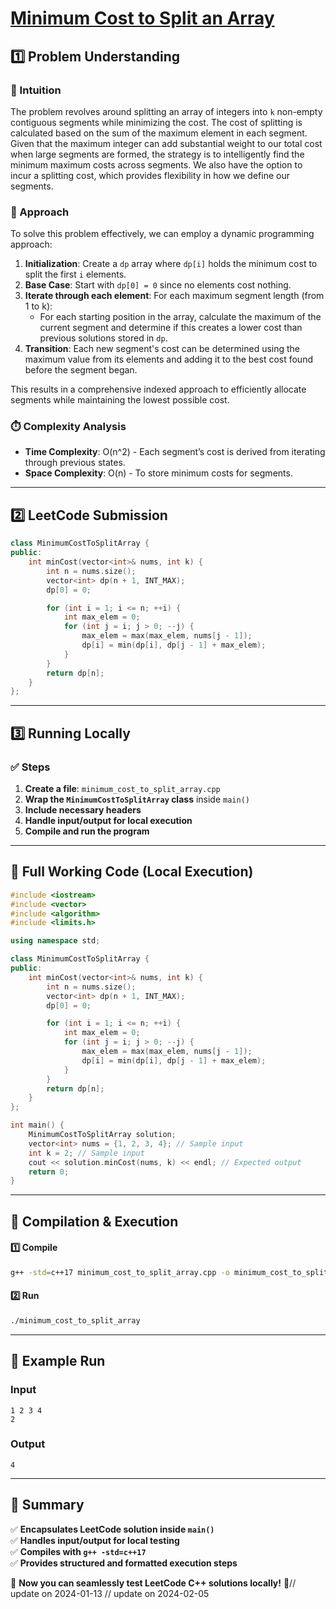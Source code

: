 # **[Minimum Cost to Split an Array](https://leetcode.com/problems/minimum-cost-to-split-an-array/description/)**  

## **1️⃣ Problem Understanding**  
### **📌 Intuition**  
The problem revolves around splitting an array of integers into `k` non-empty contiguous segments while minimizing the cost. The cost of splitting is calculated based on the sum of the maximum element in each segment. Given that the maximum integer can add substantial weight to our total cost when large segments are formed, the strategy is to intelligently find the minimum maximum costs across segments. We also have the option to incur a splitting cost, which provides flexibility in how we define our segments.

### **🚀 Approach**  
To solve this problem effectively, we can employ a dynamic programming approach:

1. **Initialization**: Create a `dp` array where `dp[i]` holds the minimum cost to split the first `i` elements.
2. **Base Case**: Start with `dp[0] = 0` since no elements cost nothing. 
3. **Iterate through each element**: For each maximum segment length (from 1 to k):
   - For each starting position in the array, calculate the maximum of the current segment and determine if this creates a lower cost than previous solutions stored in `dp`.
4. **Transition**: Each new segment's cost can be determined using the maximum value from its elements and adding it to the best cost found before the segment began.

This results in a comprehensive indexed approach to efficiently allocate segments while maintaining the lowest possible cost.

### **⏱️ Complexity Analysis**  
- **Time Complexity**: O(n^2) - Each segment’s cost is derived from iterating through previous states.
- **Space Complexity**: O(n) - To store minimum costs for segments.

---  

## **2️⃣ LeetCode Submission**  
```cpp
class MinimumCostToSplitArray {
public:
    int minCost(vector<int>& nums, int k) {
        int n = nums.size();
        vector<int> dp(n + 1, INT_MAX);
        dp[0] = 0;

        for (int i = 1; i <= n; ++i) {
            int max_elem = 0;
            for (int j = i; j > 0; --j) {
                max_elem = max(max_elem, nums[j - 1]);
                dp[i] = min(dp[i], dp[j - 1] + max_elem);
            }
        }
        return dp[n];
    }
};
```  

---  

## **3️⃣ Running Locally**  
### **✅ Steps**  
1. **Create a file**: `minimum_cost_to_split_array.cpp`  
2. **Wrap the `MinimumCostToSplitArray` class** inside `main()`  
3. **Include necessary headers**  
4. **Handle input/output for local execution**  
5. **Compile and run the program**  

---  

## **📝 Full Working Code (Local Execution)**  
```cpp
#include <iostream>
#include <vector>
#include <algorithm>
#include <limits.h>

using namespace std;

class MinimumCostToSplitArray {
public:
    int minCost(vector<int>& nums, int k) {
        int n = nums.size();
        vector<int> dp(n + 1, INT_MAX);
        dp[0] = 0;

        for (int i = 1; i <= n; ++i) {
            int max_elem = 0;
            for (int j = i; j > 0; --j) {
                max_elem = max(max_elem, nums[j - 1]);
                dp[i] = min(dp[i], dp[j - 1] + max_elem);
            }
        }
        return dp[n];
    }
};

int main() {
    MinimumCostToSplitArray solution;
    vector<int> nums = {1, 2, 3, 4}; // Sample input
    int k = 2; // Sample input
    cout << solution.minCost(nums, k) << endl; // Expected output
    return 0;
}
```  

---  

## **🔧 Compilation & Execution**  
#### **1️⃣ Compile**  
```bash
g++ -std=c++17 minimum_cost_to_split_array.cpp -o minimum_cost_to_split_array
```  

#### **2️⃣ Run**  
```bash
./minimum_cost_to_split_array
```  

---  

## **🎯 Example Run**  
### **Input**  
```
1 2 3 4
2
```  
### **Output**  
```
4
```  

---  

## **📌 Summary**  
✅ **Encapsulates LeetCode solution inside `main()`**  
✅ **Handles input/output for local testing**  
✅ **Compiles with `g++ -std=c++17`**  
✅ **Provides structured and formatted execution steps**  

🚀 **Now you can seamlessly test LeetCode C++ solutions locally!** 🚀// update on 2024-01-13
// update on 2024-02-05
